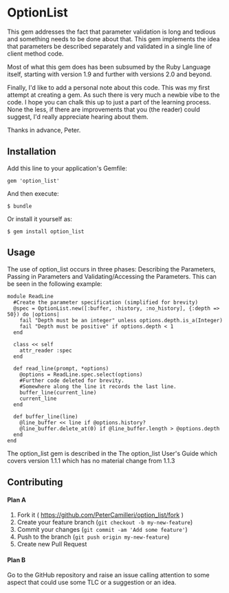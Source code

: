 # OptionList

This gem addresses the fact that parameter validation is long and
tedious and something needs to be done about that. This gem implements
the idea that parameters be described separately and validated in a
single line of client method code.

Most of what this gem does has been subsumed by the Ruby Language itself,
starting with version 1.9 and further with versions 2.0 and beyond.

Finally, I'd like to add a personal note about this code. This was my first
attempt at creating a gem. As such there is very much a newbie vibe to the
code. I hope you can chalk this up to just a part of the learning process.
None the less, if there are improvements that you (the reader) could suggest,
I'd really appreciate hearing about them.

Thanks in advance, Peter.


## Installation

Add this line to your application's Gemfile:

    gem 'option_list'

And then execute:

    $ bundle

Or install it yourself as:

    $ gem install option_list

## Usage

The use of option_list occurs in three phases: Describing the Parameters,
Passing in Parameters and Validating/Accessing the Parameters. This can be
seen in the following example:

    module ReadLine
      #Create the parameter specification (simplified for brevity)
      @spec = OptionList.new([:buffer, :history, :no_history], {:depth => 50}) do |options|
        fail "Depth must be an integer" unless options.depth.is_a(Integer)
        fail "Depth must be positive" if options.depth < 1
      end

      class << self
        attr_reader :spec
      end

      def read_line(prompt, *options)
        @options = ReadLine.spec.select(options)
        #Further code deleted for brevity.
        #Somewhere along the line it records the last line.
        buffer_line(current_line)
        current_line
      end

      def buffer_line(line)
        @line_buffer << line if @options.history?
        @line_buffer.delete_at(0) if @line_buffer.length > @options.depth
      end
    end

The option_list gem is described in the The option_list User's Guide
which covers version 1.1.1 which has no material change from 1.1.3

## Contributing

#### Plan A

1. Fork it ( https://github.com/PeterCamilleri/option_list/fork )
2. Create your feature branch (`git checkout -b my-new-feature`)
3. Commit your changes (`git commit -am 'Add some feature'`)
4. Push to the branch (`git push origin my-new-feature`)
5. Create new Pull Request

#### Plan B

Go to the GitHub repository and raise an issue calling attention to some
aspect that could use some TLC or a suggestion or an idea.
